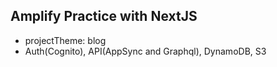 ## Amplify Practice with NextJS

- projectTheme: blog
- Auth(Cognito), API(AppSync and Graphql), DynamoDB, S3
